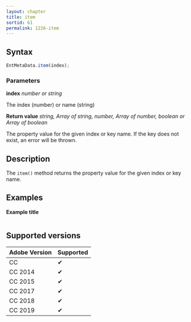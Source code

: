 ```yaml
---
layout: chapter
title: item
sortid: 61
permalink: 1226-item
---
```

## Syntax

```javascript
EntMetaData.item(index);
```

### Parameters

**index** *number or string* 

The index (number) or name (string)

**Return value** *string, Array of string, number, Array of number, boolean or Array of boolean*

The property value for the given index or key name. If the key does not exist, an error will be thrown.

## Description

The `item()` method returns the property value for the given index or key name. 

## Examples

**Example title**

```javascript
```

## Supported versions

| Adobe Version | Supported |
|---------------|---------|
| CC            | ✔       |
| CC 2014       | ✔       |
| CC 2015       | ✔       |
| CC 2017       | ✔       |
| CC 2018       | ✔       |
| CC 2019       | ✔       |